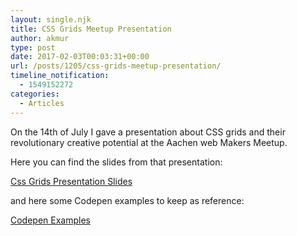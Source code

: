 ```yaml
---
layout: single.njk
title: CSS Grids Meetup Presentation
author: akmur
type: post
date: 2017-02-03T00:03:31+00:00
url: /posts/1205/css-grids-meetup-presentation/
timeline_notification:
  - 1549152272
categories:
  - Articles
---
```


On the 14th of July I gave a presentation about CSS grids and their revolutionary creative potential at the Aachen web Makers Meetup.

Here you can find the slides from that presentation:

[Css Grids Presentation Slides][1]

and here some Codepen examples to keep as reference:

[Codepen Examples][2]

[1]: https://goo.gl/dZgjG9
[2]: https://codepen.io/collection/DNbyJP/
